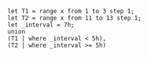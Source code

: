 ```kusto
let T1 = range x from 1 to 3 step 1;
let T2 = range x from 11 to 13 step 1;
let _interval = 7h;
union
(T1 | where _interval < 5h),
(T2 | where _interval >= 5h)
```

```kusto
```


```kusto
```


```kusto
```


```kusto
```
